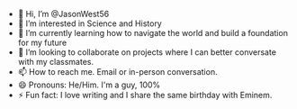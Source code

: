 - 👋 Hi, I’m @JasonWest56
- 👀 I’m interested in Science and History
- 🌱 I’m currently learning how to navigate the world and build a foundation for my future
- 💞️ I’m looking to collaborate on projects where I can better conversate with my classmates.
- 📫 How to reach me. Email or in-person conversation.
- 😄 Pronouns: He/Him. I'm a guy, 100%
- ⚡ Fun fact: I love writing and I share the same birthday with Eminem.

<!---
JasonWest56/JasonWest56 is a ✨ special ✨ repository because its `README.md` (this file) appears on your GitHub profile.
You can click the Preview link to take a look at your changes.
--->
